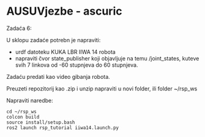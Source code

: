 # AUSUVjezbe - ascuric

Zadaća 6:

U sklopu zadaće potrebn je napraviti:
- urdf datoteku KUKA LBR IIWA 14 robota
- napraviti čvor state_publisher koji objavljuje na temu /joint_states, kuteve svih 7 linkova od -60 stupnjeva do 60 stupnjeva.

  
Zadaću predati kao video gibanja robota.

Preuzeti repozitorij kao .zip i unzip napraviti u novi folder, ili folder ~/rsp_ws

Napraviti naredbe:
```
cd ~/rsp_ws
colcon build
source install/setup.bash
ros2 launch rsp_tutorial iiwa14.launch.py
```
